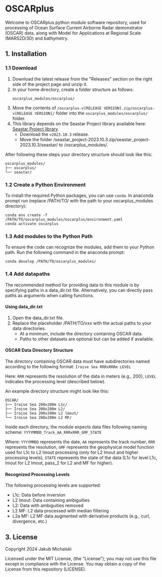 # OSCARplus
Welcome to OSCARplus python module software repository, used for processing of Ocean Surface Current Airborne Radar demonstrator (OSCAR) data, along with Model for Applications at Regional Scale (MARS2D/3D) and bathymetry.

## 1. Installation
### 1.1 Download
1. Download the latest release from the "Releases" section on the right side of the project page and unzip it.
2. In your home directory, create a folder structure as follows:
   ```
   oscarplus_modules/oscarplus/
   ```
3. Move the contents of `/oscarplus-v[RELEASE VERSION].zip/oscarplus-v[RELEASE VERSION]/` folder into the `oscarplus_modules/oscarplus/` folder.
4. This library depends on the Seastar Project library available here: [Seastar Project library](https://github.com/ACHMartin/seastar_project).
   - Download the `v2023.10.3` release.
   - Move the folder /seastar_project-2023.10.3.zip/seastar_project-2023.10.3/seastar/ to /oscarplus_modules/.

After following these steps your directory structure should look like this:
```
oscarplus_modules/
├── oscarplus/
└── seastar/
```
### 1.2 Create a Python Environment
To install the required Python packages, you can use `conda`. In anaconda prompt run (replace /PATH/TO/ with the path to your oscarplus_modules directory):
```
conda env create -f /PATH/TO/oscarplus_modules/oscarplus/environment.yaml
conda activate oscarplus
```
### 1.3 Add modules to the Python Path
To ensure the code can recognize the modules, add them to your Python path. Run the following command in the anaconda prompt:
```
conda develop /PATH/TO/oscarplus_modules/
```
### 1.4 Add datapaths
The recommended method for providing data to this module is by specifying paths in a data_dir.txt file. Alternatively, you can directly pass paths as arguments when calling functions.
#### Using data_dir.txt
1. Open the data_dir.txt file.
2. Replace the placeholder /PATH/TO/xxx with the actual paths to your data directories.
   - At a minimum, include the directory containing OSCAR data.
   - Paths to other datasets are optional but can be added if available.
#### OSCAR Data Directory Structure
The directory containing OSCAR data must have subdirectories named according to the following format:
```Iroise Sea RRRxRRRm LEVEL```

Here:
```RRR``` represents the resolution of the data in meters (e.g., 200),
```LEVEL``` indicates the processing level (described below).

An example directory structure might look like this:
```
OSCAR/
├── Iroise Sea 200x200m L1c/
├── Iroise Sea 200x200m L2/
├── Iroise Sea 200x200m L2 lmout/
└── Iroise Sea 200x200m L2 MF/
```
Inside each directory, the module expects data files following naming scheme:
```YYYYMMDD_Track_AA_RRRxRRR_GMF_STATE```

Where:
```YYYYMMDD``` represents the date,
```AA``` represents the track number,
```RRR``` represents the resolution,
```GMF``` represents the geophysical model function used for L1c to L2 lmout processing (only for L2 lmout and higher processing levels),
```STATE``` represents the state of the data (L1c for level L1c, lmout for L2 lmout, pass_2 for L2 and MF for higher).
#### Recognized Processing Levels
The following processing levels are supported:
- L1c: Data before inversion
- L2 lmout: Data containing ambiguities
- L2: Data with ambiguities removed
- L2 MF: L2 data processed with median filtering
- L2a MF: L2 MF data augmented with derivative products (e.g., curl, divergence, etc.)
## 3. License
Copyright 2024 Jakub Michalski

Licensed under the MIT License, (the "License"); you may not 
use this file except in compliance with the License. You may obtain a copy of 
the License from this repository (LICENSE).

